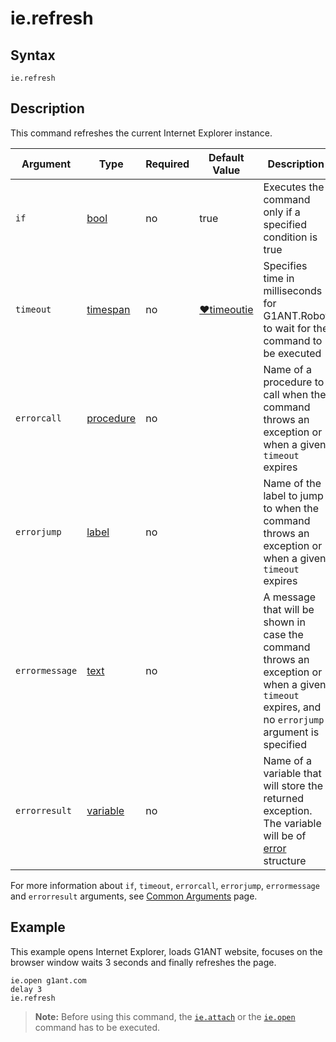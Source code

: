 # ie.refresh

## Syntax

```G1ANT
ie.refresh
```

## Description

This command refreshes the current Internet Explorer instance.

| Argument | Type | Required | Default Value | Description |
| -------- | ---- | -------- | ------------- | ----------- |
| `if`           | [bool](](https://manual.g1ant.com/link/G1ANT.Language/G1ANT.Language/Structures/BooleanStructure.md)) | no       | true                                                        | Executes the command only if a specified condition is true   |
| `timeout`      | [timespan](](https://manual.g1ant.com/link/G1ANT.Language/G1ANT.Language/Structures/TimeSpanStructure.md)) | no       | [♥timeoutie](](https://manual.g1ant.com/link/G1ANT.Addon.IExplorer/G1ANT.Addon.IExplorer/Variables/TimeoutIEVariable.md)) | Specifies time in milliseconds for G1ANT.Robot to wait for the command to be executed |
| `errorcall`    | [procedure](](https://manual.g1ant.com/link/G1ANT.Language/G1ANT.Language/Structures/ProcedureStructure.md)) | no       |                                                             | Name of a procedure to call when the command throws an exception or when a given `timeout` expires |
| `errorjump`    | [label](](https://manual.g1ant.com/link/G1ANT.Language/G1ANT.Language/Structures/LabelStructure.md)) | no       |                                                             | Name of the label to jump to when the command throws an exception or when a given `timeout` expires |
| `errormessage` | [text](](https://manual.g1ant.com/link/G1ANT.Language/G1ANT.Language/Structures/TextStructure.md)) | no       |                                                             | A message that will be shown in case the command throws an exception or when a given `timeout` expires, and no `errorjump` argument is specified |
| `errorresult`  | [variable](](https://manual.g1ant.com/link/G1ANT.Language/G1ANT.Language/Structures/VariableStructure.md)) | no       |                                                             | Name of a variable that will store the returned exception. The variable will be of [error](](https://manual.g1ant.com/link/G1ANT.Language/G1ANT.Language/Structures/ErrorStructure.md)) structure  |

For more information about `if`, `timeout`, `errorcall`, `errorjump`, `errormessage` and `errorresult` arguments, see [Common Arguments](https://github.com/G1ANT-Robot/G1ANT.Manual/blob/develop/appendices/common-arguments.md) page.

## Example

This example opens Internet Explorer, loads G1ANT website, focuses on the browser window waits 3 seconds and finally refreshes the page.

```G1ANT
ie.open g1ant.com
delay 3
ie.refresh
```

> **Note:** Before using this command, the [`ie.attach`](https://github.com/G1ANT-Robot/G1ANT.Addon/blob/develop/G1ANT.Addon.IExplorer/G1ANT.Addon.IExplorer/Commands/IEAttachCommand.md) or the [`ie.open`](https://github.com/G1ANT-Robot/G1ANT.Addon/blob/develop/G1ANT.Addon.IExplorer/G1ANT.Addon.IExplorer/Commands/IEOpenCommand.md) command has to be executed.
